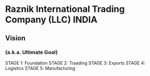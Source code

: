 # Raznik International Trading Company (LLC) INDIA

## Vision
### (a.k.a. Ultimate Goal)

STAGE 1: Foundation
STAGE 2: Traading
STAGE 3: Exports
STAGE 4: Logistics
STAGE 5: Manufacturing

